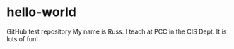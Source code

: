 # hello-world
GitHub test repository
My name is Russ. I teach at PCC in the CIS Dept. It is lots of fun!
